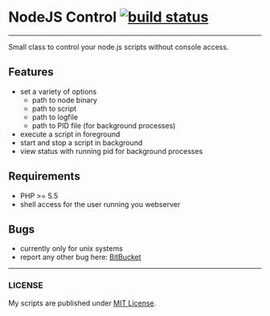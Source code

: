 # NodeJS Control [![build status](https://ci.am-wd.de/projects/2/status.png?ref=master)](https://ci.am-wd.de/projects/2?ref=master)
-----

Small class to control your node.js scripts without console access.


## Features

- set a variety of options
  * path to node binary
  * path to script
  * path to logfile
  * path to PID file (for background processes)
- execute a script in foreground
- start and stop a script in background
- view status with running pid for background processes

## Requirements
- PHP >= 5.5
- shell access for the user running you webserver

## Bugs
- currently only for unix systems
- report any other bug here: [BitBucket](https://bitbucket.org/BlackyPanther/nodejs-control/issues)

-----

### LICENSE
My scripts are published under [MIT License](https://am-wd.de/?p=about#license).

